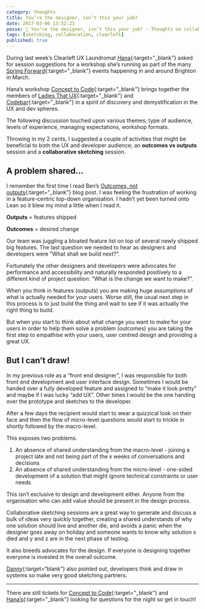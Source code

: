 ```yaml
---
category: thoughts
title: You’re the designer, isn’t this your job?
date: 2017-03-06 13:52:23
posse: 🤔 You’re the designer, isn’t this your job? - Thoughts on collaborative UX + Dev sessions
tags: [sketching, collaboration, clearleft]
published: true
---
```


During last week’s Clearleft UX Laundromat [Hana](https://twitter.com/hana_stevenson){:target="_blank"} asked for session suggestions for a workshop she’s running as part of the many [Spring Forward](http://wespringforward.com/){:target="_blank"} events happening in and around Brighton in March.

Hana’s workshop [Concept to Code](https://concepttocode.eventbrite.co.uk/){:target="_blank"} brings together the members of [Ladies That UX](http://ladiesthatux.com/brighton/){:target="_blank"} and [Codebar](https://codebar.io/){:target="_blank"} in a spirit of discovery and demystification in the UX and dev spheres.

The following discussion touched upon various themes; type of audience, levels of experience, managing expectations, workshop formats.

Throwing in my 2 cents, I suggested a couple of activities that might be beneficial to both the UX and developer audience; an **outcomes vs outputs** session and a **collaborative sketching** session.

## A problem shared…

I remember the first time I read Ben’s [Outcomes, not outputs](https://medium.com/@bensauer/outcomes-not-outputs-c9cf584dccd4#.3zio5exb1){:target="_blank"} blog post. I was feeling the frustration of working in a feature-centric top-down organisation. I hadn’t yet been turned onto Lean so it blew my mind a little when I read it.

**Outputs** = features shipped

**Outcomes** = desired change

Our team was juggling a bloated feature list on top of several newly shipped big features. The last question we needed to hear as designers and developers were “What shall we build next?”.

Fortunately the other designers and developers were advocates for performance and accessibility and naturally responded positively to a different kind of project question: “What is the change we want to make?”.

When you think in features (outputs) you are making huge assumptions of what is actually needed for your users. Worse still, the usual next step in this process is to just build the thing and wait to see if it was actually the right thing to build.

But when you start to think about what change you want to make for your users in order to help them solve a problem (outcomes) you are taking the first step to empathise with your users, user centred design and providing a great UX.

## But I can’t draw!

In my previous role as a “front end designer”, I was responsible for both front end development and user interface design. Sometimes I would be handed over a fully developed feature and assigned to “make it look pretty” and maybe if I was lucky “add UX”. Other times I would be the one handing over the prototype and sketches to the developer.

After a few days the recipient would start to wear a quizzical look on their face and then the flow of micro-level questions would start to trickle in shortly followed by the macro-level.

This exposes two problems.

1. An absence of shared understanding from the macro-level - joining a project late and not being part of the x weeks of conversations and decisions
2. An absence of shared understanding from the micro-level - one-sided development of a solution that might ignore technical constraints or user needs

This isn’t exclusive to design and development either. Anyone from the organisation who can add value should be present in the design process.

Collaborative sketching sessions are a great way to generate and discuss a bulk of ideas very quickly together, creating a shared understands of why one solution should live and another die, and avoids a panic when the designer goes away on holiday and someone wants to know why solution x died and y and z are in the next phase of testing.

It also breeds advocates for the design. If everyone is designing together everyone is invested in the overall outcome.

[Danny](https://twitter.com/yandle){:target=“blank”} also pointed out, developers think and draw in systems so make very good sketching partners.

---

There are still tickets for [Concept to Code](https://concepttocode.eventbrite.co.uk/){:target="_blank"} and [Hana’s](https://twitter.com/hana_stevenson){:target="_blank"} looking for questions for the night so get in touch!

